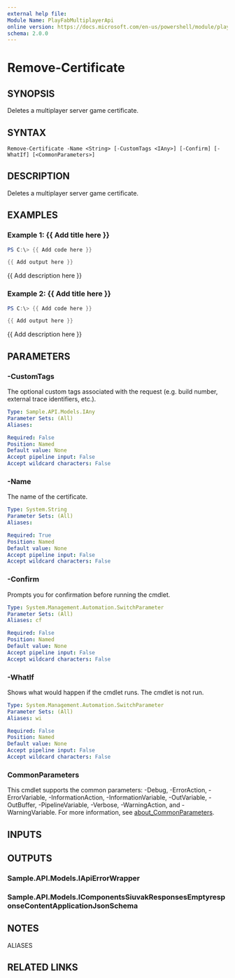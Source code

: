 ```yaml
---
external help file:
Module Name: PlayFabMultiplayerApi
online version: https://docs.microsoft.com/en-us/powershell/module/playfabmultiplayerapi/remove-certificate
schema: 2.0.0
---
```


# Remove-Certificate

## SYNOPSIS
Deletes a multiplayer server game certificate.

## SYNTAX

```
Remove-Certificate -Name <String> [-CustomTags <IAny>] [-Confirm] [-WhatIf] [<CommonParameters>]
```

## DESCRIPTION
Deletes a multiplayer server game certificate.

## EXAMPLES

### Example 1: {{ Add title here }}
```powershell
PS C:\> {{ Add code here }}

{{ Add output here }}
```

{{ Add description here }}

### Example 2: {{ Add title here }}
```powershell
PS C:\> {{ Add code here }}

{{ Add output here }}
```

{{ Add description here }}

## PARAMETERS

### -CustomTags
The optional custom tags associated with the request (e.g.
build number, external trace identifiers, etc.).

```yaml
Type: Sample.API.Models.IAny
Parameter Sets: (All)
Aliases:

Required: False
Position: Named
Default value: None
Accept pipeline input: False
Accept wildcard characters: False
```

### -Name
The name of the certificate.

```yaml
Type: System.String
Parameter Sets: (All)
Aliases:

Required: True
Position: Named
Default value: None
Accept pipeline input: False
Accept wildcard characters: False
```

### -Confirm
Prompts you for confirmation before running the cmdlet.

```yaml
Type: System.Management.Automation.SwitchParameter
Parameter Sets: (All)
Aliases: cf

Required: False
Position: Named
Default value: None
Accept pipeline input: False
Accept wildcard characters: False
```

### -WhatIf
Shows what would happen if the cmdlet runs.
The cmdlet is not run.

```yaml
Type: System.Management.Automation.SwitchParameter
Parameter Sets: (All)
Aliases: wi

Required: False
Position: Named
Default value: None
Accept pipeline input: False
Accept wildcard characters: False
```

### CommonParameters
This cmdlet supports the common parameters: -Debug, -ErrorAction, -ErrorVariable, -InformationAction, -InformationVariable, -OutVariable, -OutBuffer, -PipelineVariable, -Verbose, -WarningAction, and -WarningVariable. For more information, see [about_CommonParameters](http://go.microsoft.com/fwlink/?LinkID=113216).

## INPUTS

## OUTPUTS

### Sample.API.Models.IApiErrorWrapper

### Sample.API.Models.IComponentsSiuvakResponsesEmptyresponseContentApplicationJsonSchema

## NOTES

ALIASES

## RELATED LINKS

